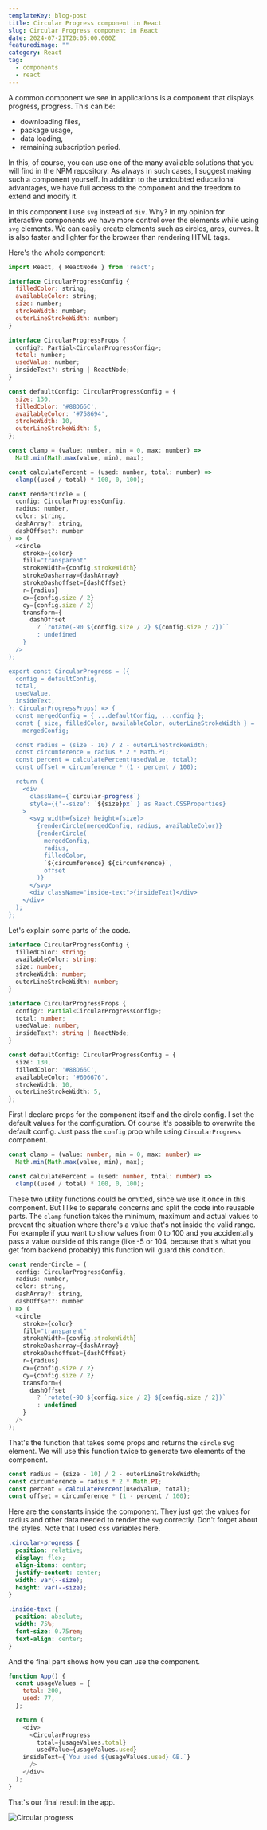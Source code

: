 ```yaml
---
templateKey: blog-post
title: Circular Progress component in React
slug: Circular Progress component in React
date: 2024-07-21T20:05:00.000Z
featuredimage: ""
category: React
tag:
  - components
  - react
---
```

A common component we see in applications is a component that displays progress, progress. This can be:
- downloading files,
- package usage,
- data loading,
- remaining subscription period.

In this, of course, you can use one of the many available solutions that you will find in the NPM repository. As always in such cases, I suggest making such a component yourself. In addition to the undoubted educational advantages, we have full access to the component and the freedom to extend and modify it.

In this component I use `svg` instead of `div`. Why? In my opinion for interactive components we have more control over the elements while using `svg` elements. We can easily create elements such as circles, arcs, curves. It is also faster and lighter for the browser than rendering HTML tags. 

Here's the whole component:

```javascript
import React, { ReactNode } from 'react';

interface CircularProgressConfig {
  filledColor: string;
  availableColor: string;
  size: number;
  strokeWidth: number;
  outerLineStrokeWidth: number;
}

interface CircularProgressProps {
  config?: Partial<CircularProgressConfig>;
  total: number;
  usedValue: number;
  insideText?: string | ReactNode;
}

const defaultConfig: CircularProgressConfig = {
  size: 130,
  filledColor: '#88D66C',
  availableColor: '#758694',
  strokeWidth: 10,
  outerLineStrokeWidth: 5,
};

const clamp = (value: number, min = 0, max: number) =>
  Math.min(Math.max(value, min), max);

const calculatePercent = (used: number, total: number) =>
  clamp((used / total) * 100, 0, 100);

const renderCircle = (
  config: CircularProgressConfig,
  radius: number,
  color: string,
  dashArray?: string,
  dashOffset?: number
) => (
  <circle
    stroke={color}
    fill="transparent"
    strokeWidth={config.strokeWidth}
    strokeDasharray={dashArray}
    strokeDashoffset={dashOffset}
    r={radius}
    cx={config.size / 2}
    cy={config.size / 2}
    transform={
      dashOffset
        ? `rotate(-90 ${config.size / 2} ${config.size / 2})``
        : undefined
    }
  />
);

export const CircularProgress = ({
  config = defaultConfig,
  total,
  usedValue,
  insideText,
}: CircularProgressProps) => {
  const mergedConfig = { ...defaultConfig, ...config };
  const { size, filledColor, availableColor, outerLineStrokeWidth } =
    mergedConfig;

  const radius = (size - 10) / 2 - outerLineStrokeWidth;
  const circumference = radius * 2 * Math.PI;
  const percent = calculatePercent(usedValue, total);
  const offset = circumference * (1 - percent / 100);

  return (
    <div
      className={`circular-progress`}
      style={{'--size': `${size}px` } as React.CSSProperties}
    >
      <svg width={size} height={size}>
        {renderCircle(mergedConfig, radius, availableColor)}
        {renderCircle(
          mergedConfig,
          radius,
          filledColor,
          `${circumference} ${circumference}`,
          offset
        )}
      </svg>
      <div className="inside-text">{insideText}</div>
    </div>
  );
};
```

Let's explain some parts of the code.

```typescript
interface CircularProgressConfig {
  filledColor: string;
  availableColor: string;
  size: number;
  strokeWidth: number;
  outerLineStrokeWidth: number;
}

interface CircularProgressProps {
  config?: Partial<CircularProgressConfig>;
  total: number;
  usedValue: number;
  insideText?: string | ReactNode;
}

const defaultConfig: CircularProgressConfig = {
  size: 130,
  filledColor: '#88D66C',
  availableColor: '#606676',
  strokeWidth: 10,
  outerLineStrokeWidth: 5,
};
```
First I declare props for the component itself and the circle config. I set the default values for the configuration. Of course it's possible to overwrite the default config. Just pass the `config` prop while using `CircularProgress` component.

```typescript
const clamp = (value: number, min = 0, max: number) =>
  Math.min(Math.max(value, min), max);

const calculatePercent = (used: number, total: number) =>
  clamp((used / total) * 100, 0, 100);
```

These two utility functions could be omitted, since we use it once in this component. But I like to separate concerns and split the code into reusable parts. The `clamp` function takes the minimum, maximum and actual values to prevent the situation where there's a value that's not inside the valid range. For example if you want to show values from 0 to 100 and you accidentally pass a value outside of this range (like -5 or 104, because that's what you get from backend probably) this function will guard this condition. 

```javascript
const renderCircle = (
  config: CircularProgressConfig,
  radius: number,
  color: string,
  dashArray?: string,
  dashOffset?: number
) => (
  <circle
    stroke={color}
    fill="transparent"
    strokeWidth={config.strokeWidth}
    strokeDasharray={dashArray}
    strokeDashoffset={dashOffset}
    r={radius}
    cx={config.size / 2}
    cy={config.size / 2}
    transform={
      dashOffset
        ? `rotate(-90 ${config.size / 2} ${config.size / 2})`
        : undefined
    }
  />
);
```

That's the function that takes some props and returns the `circle` svg element. We will use this function twice to generate two elements of the component.

```typescript
const radius = (size - 10) / 2 - outerLineStrokeWidth;
const circumference = radius * 2 * Math.PI;
const percent = calculatePercent(usedValue, total);
const offset = circumference * (1 - percent / 100);
```

Here are the constants inside the component. They just get the values for radius and other data needed to render the `svg` correctly.
Don't forget about the styles. Note that I used css variables here.

```css
.circular-progress {
  position: relative;
  display: flex;
  align-items: center;
  justify-content: center;
  width: var(--size);
  height: var(--size);
}

.inside-text {
  position: absolute;
  width: 75%;
  font-size: 0.75rem;
  text-align: center;
}
```
And the final part shows how you can use the component.

```javascript
function App() {
  const usageValues = {
    total: 200,
    used: 77,
  };

  return (
    <div>
      <CircularProgress
        total={usageValues.total}
        usedValue={usageValues.used}
	insideText={`You used ${usageValues.used} GB.`}
      />
    </div>
  );
}
```
That's our final result in the app.

![Circular progress](/assets/circular_progress_0.png)

